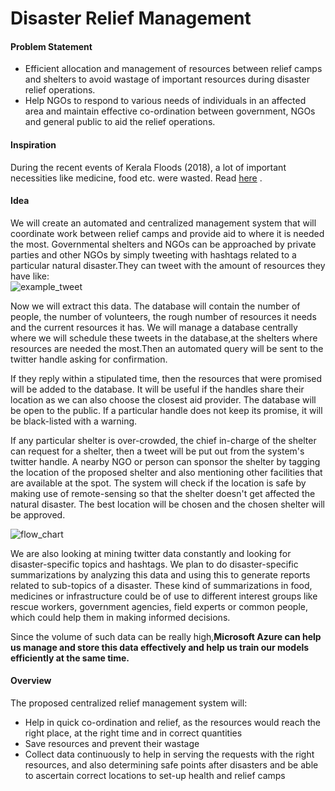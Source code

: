# Disaster Relief Management

#### Problem Statement

+ Efficient allocation and management of resources between relief camps and shelters to avoid wastage of important resources during disaster relief operations.
+ Help NGOs to respond to various needs of individuals in an affected area and maintain effective co-ordination between government, NGOs and general public to aid the relief operations.


#### Inspiration

During the recent events of Kerala Floods (2018), a lot of important necessities like medicine, food etc.
were wasted. Read [here](https://www.thehindu.com/news/national/kerala/medical-relief-ops-lack-a-centralised-system/article24763621.ece) .


#### Idea

We will create an automated and centralized management system that will coordinate work between relief camps and provide aid to where it is needed the most. Governmental shelters and NGOs can be approached by private parties and other NGOs by simply tweeting with hashtags related to a particular natural disaster.They can tweet with the amount of resources they have like:    
![example_tweet](https://github.com/redlegblackarm/DisasterManagement/blob/master/tweet.png)

Now we will extract this data. The database will contain the number of people, the number of volunteers, the rough number of resources it needs and the current resources it has. We will manage a database centrally where we will schedule these tweets in the database,at the shelters where resources are needed the most.Then an automated query will be sent to the twitter handle asking for confirmation. 
	
If they reply within a stipulated time, then the resources that were promised will be added to the database. It will be useful if the handles share their location as we can also choose the closest aid provider. The database will be open to the public. If a particular handle does not keep its promise, it will be black-listed with a warning.

If any particular shelter is over-crowded, the chief in-charge of the shelter can request for a shelter, then a tweet will be put out from the system's twitter handle. A nearby NGO or person can sponsor the shelter by tagging the location of the proposed shelter and also mentioning other facilities that are available at the spot. The system will check if the location is safe by making use of remote-sensing so that the shelter doesn't get affected the natural disaster. The best location will be chosen and the chosen shelter will be approved.

![flow_chart](https://github.com/redlegblackarm/DisasterManagement/blob/master/Codefundo%20-%20Flowchart.png)

	
We are also looking at mining twitter data constantly and looking for disaster-specific topics and hashtags. We plan to do disaster-specific summarizations by analyzing this data and using this to generate reports related to sub-topics of a disaster. These kind of summarizations in food, medicines or infrastructure could be of use to different interest groups like rescue workers, government agencies, field experts or common people, which could help them in making informed decisions.

Since the volume of such data can be really high,**Microsoft Azure can help us manage and store this data effectively and help us train our models efficiently at the same time.**


#### Overview
	
The proposed centralized relief management system will:
+ Help in quick co-ordination and relief, as the resources would reach the right place, at the right time and in correct quantities
+ Save resources and prevent their wastage
+ Collect data continuously to help in serving the requests with the right resources, and also determining safe points after disasters and be able to ascertain correct locations to set-up health and relief camps


	

